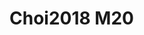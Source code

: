 # Choi2018 M20
<a name="material" />
<script type="application/ld+json">

  {
    "@context": "https://schema.org/",
    "@type": "ChemicalSubstance",
    "http://purl.org/dc/terms/conformsTo":
      {
        "@type": "CreativeWork",
        "@id": "https://bioschemas.org/profiles/ChemicalSubstance/0.4-RELEASE/"
      },
    "@id": "https://egonw.github.io/nanowiki/nanowiki531.html#material",
    "name": "Choi2018 M20",
    "sameAs: "http://127.0.0.1/mediawiki/index.php/Special:URIResolver/Choi2018_M20"
  }
</script>

